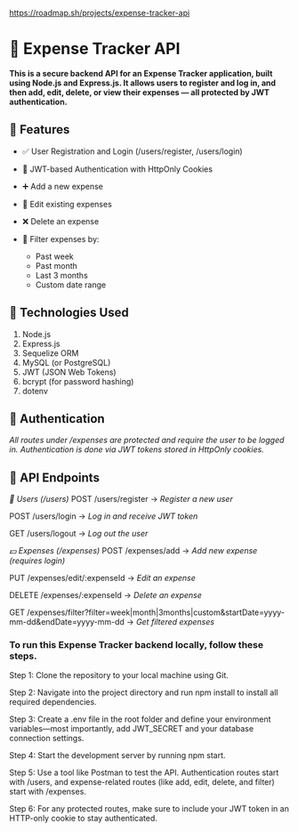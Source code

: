 https://roadmap.sh/projects/expense-tracker-api

# 💸 Expense Tracker API

**This is a secure backend API for an Expense Tracker application, built using Node.js and Express.js. It allows users to register and log in, and then add, edit, delete, or view their expenses — all protected by JWT authentication.**

## 🚀 Features

- ✅ User Registration and Login (/users/register, /users/login)

- 🔐 JWT-based Authentication with HttpOnly Cookies

- ➕ Add a new expense

- 📝 Edit existing expenses

- ❌ Delete an expense

- 📅 Filter expenses by:
  - Past week
  - Past month
  - Last 3 months
  - Custom date range

## 🧠 Technologies Used

1. Node.js
2. Express.js
3. Sequelize ORM
4. MySQL (or PostgreSQL)
5. JWT (JSON Web Tokens)
6. bcrypt (for password hashing)
7. dotenv

## 🔐 Authentication

_All routes under /expenses are protected and require the user to be logged in. Authentication is done via JWT tokens stored in HttpOnly cookies._

## 📂 API Endpoints

_👤 Users (/users)_
POST /users/register → _Register a new user_

POST /users/login → _Log in and receive JWT token_

GET /users/logout → _Log out the user_

_💵 Expenses (/expenses)_
POST /expenses/add → _Add new expense (requires login)_

PUT /expenses/edit/:expenseId → _Edit an expense_

DELETE /expenses/:expenseId → _Delete an expense_

GET /expenses/filter?filter=week|month|3months|custom&startDate=yyyy-mm-dd&endDate=yyyy-mm-dd → _Get filtered expenses_

### To run this Expense Tracker backend locally, follow these steps.

Step 1: Clone the repository to your local machine using Git.

Step 2: Navigate into the project directory and run npm install to install all required dependencies.

Step 3: Create a .env file in the root folder and define your environment variables—most importantly, add JWT_SECRET and your database connection settings.

Step 4: Start the development server by running npm start.

Step 5: Use a tool like Postman to test the API. Authentication routes start with /users, and expense-related routes (like add, edit, delete, and filter) start with /expenses.

Step 6: For any protected routes, make sure to include your JWT token in an HTTP-only cookie to stay authenticated.
